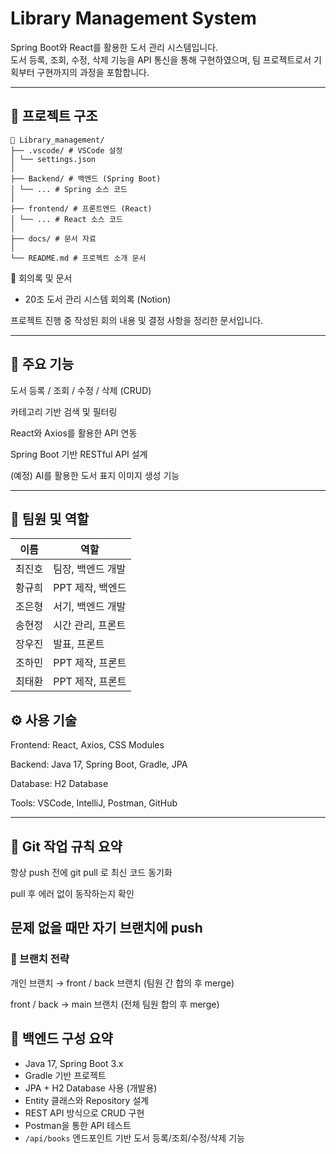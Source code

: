 # Library Management System

Spring Boot와 React를 활용한 도서 관리 시스템입니다.  
도서 등록, 조회, 수정, 삭제 기능을 API 통신을 통해 구현하였으며, 팀 프로젝트로서 기획부터 구현까지의 과정을 포함합니다.

---

## 📁 프로젝트 구조
```
📁 Library_management/
├── .vscode/ # VSCode 설정
│ └── settings.json
│
├── Backend/ # 백엔드 (Spring Boot)
│ └── ... # Spring 소스 코드
│
├── frontend/ # 프론트엔드 (React)
│ └── ... # React 소스 코드
│
├── docs/ # 문서 자료
│
└── README.md # 프로젝트 소개 문서
```

📄 회의록 및 문서
* 20조 도서 관리 시스템 회의록 (Notion)

프로젝트 진행 중 작성된 회의 내용 및 결정 사항을 정리한 문서입니다.

---

## 🚀 주요 기능
도서 등록 / 조회 / 수정 / 삭제 (CRUD)

카테고리 기반 검색 및 필터링

React와 Axios를 활용한 API 연동

Spring Boot 기반 RESTful API 설계

(예정) AI를 활용한 도서 표지 이미지 생성 기능

---

## 👥 팀원 및 역할

| 이름     | 역할              |
|----------|-------------------|
| 최진호   | 팀장, 백엔드 개발 |
| 황규희   | PPT 제작, 백엔드  |
| 조은형   | 서기, 백엔드 개발 |
| 송현정   | 시간 관리, 프론트 |
| 장우진   | 발표, 프론트      |
| 조하민   | PPT 제작, 프론트 |
| 최태환   | PPT 제작, 프론트 |

## ⚙️ 사용 기술
Frontend: React, Axios, CSS Modules

Backend: Java 17, Spring Boot, Gradle, JPA

Database: H2 Database

Tools: VSCode, IntelliJ, Postman, GitHub

---

## 🔧 Git 작업 규칙 요약
항상 push 전에 git pull 로 최신 코드 동기화

pull 후 에러 없이 동작하는지 확인

문제 없을 때만 자기 브랜치에 push
---

### 🌿 브랜치 전략
개인 브랜치 → front / back 브랜치 (팀원 간 합의 후 merge)

front / back → main 브랜치 (전체 팀원 합의 후 merge)

## 📨 백엔드 구성 요약

- Java 17, Spring Boot 3.x
- Gradle 기반 프로젝트
- JPA + H2 Database 사용 (개발용)
- Entity 클래스와 Repository 설계
- REST API 방식으로 CRUD 구현
- Postman을 통한 API 테스트
- `/api/books` 엔드포인트 기반 도서 등록/조회/수정/삭제 기능


